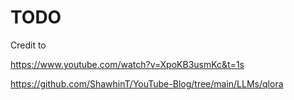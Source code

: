 # TODO

Credit to 

https://www.youtube.com/watch?v=XpoKB3usmKc&t=1s

https://github.com/ShawhinT/YouTube-Blog/tree/main/LLMs/qlora
